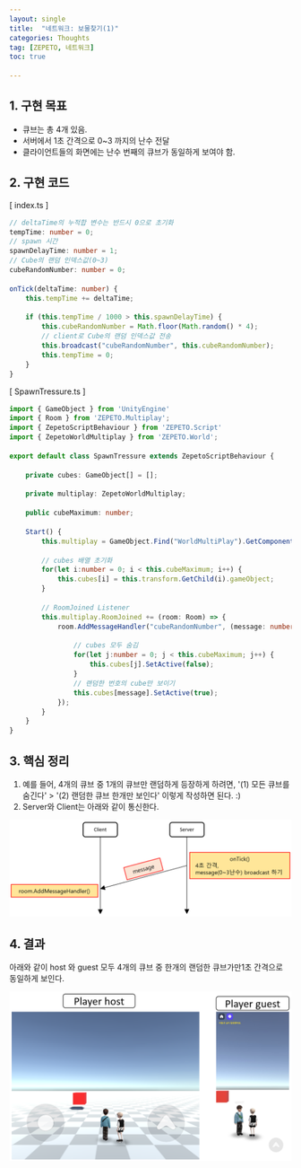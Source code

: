 ```yaml
---
layout: single
title:  "네트워크: 보물찾기(1)"
categories: Thoughts
tag: [ZEPETO, 네트워크]
toc: true 

---
```


## 1. 구현 목표

- 큐브는 총 4개 있음.
- 서버에서 1초 간격으로 0~3 까지의 난수 전달
- 클라이언트들의 화면에는 난수 번째의 큐브가 동일하게 보여야 함.



## 2. 구현 코드

[ index.ts ]

```typescript
// deltaTime의 누적합 변수는 반드시 0으로 초기화
tempTime: number = 0;
// spawn 시간
spawnDelayTime: number = 1;
// Cube의 랜덤 인덱스값(0~3)
cubeRandomNumber: number = 0;

onTick(deltaTime: number) {
	this.tempTime += deltaTime;
        
	if (this.tempTime / 1000 > this.spawnDelayTime) {
		this.cubeRandomNumber = Math.floor(Math.random() * 4);
		// client로 Cube의 랜덤 인덱스값 전송
		this.broadcast("cubeRandomNumber", this.cubeRandomNumber);
		this.tempTime = 0;
	}
}
```



[ SpawnTressure.ts ]

```typescript
import { GameObject } from 'UnityEngine'
import { Room } from 'ZEPETO.Multiplay';
import { ZepetoScriptBehaviour } from 'ZEPETO.Script'
import { ZepetoWorldMultiplay } from 'ZEPETO.World';

export default class SpawnTressure extends ZepetoScriptBehaviour {

    private cubes: GameObject[] = [];

    private multiplay: ZepetoWorldMultiplay;

    public cubeMaximum: number;

    Start() {
        this.multiplay = GameObject.Find("WorldMultiPlay").GetComponent<ZepetoWorldMultiplay>();

        // cubes 배열 초기화
        for(let i:number = 0; i < this.cubeMaximum; i++) {
            this.cubes[i] = this.transform.GetChild(i).gameObject;
        }

        // RoomJoined Listener
        this.multiplay.RoomJoined += (room: Room) => {
            room.AddMessageHandler("cubeRandomNumber", (message: number) => {
                
                // cubes 모두 숨김
                for(let j:number = 0; j < this.cubeMaximum; j++) {
                    this.cubes[j].SetActive(false);
                }
                // 랜덤한 번호의 cube만 보이기
                this.cubes[message].SetActive(true);
            });
        }
    }
}
```



## 3. 핵심 정리

1. 예를 들어, 4개의 큐브 중 1개의 큐브만 랜덤하게 등장하게 하려면, '(1) 모든 큐브를 숨긴다' > '(2) 랜덤한 큐브 한개만 보인다' 이렇게 작성하면 된다. :)
2. Server와 Client는 아래와 같이 통신한다.

![image-20220723131613503](/assets/img/image-20220723131613503.png)





## 4. 결과

아래와 같이 host 와 guest 모두 4개의 큐브 중 한개의 랜덤한 큐브가만1초 간격으로 동일하게 보인다.

![image-20220723131526324](/assets/img/image-20220723131526324.png)
